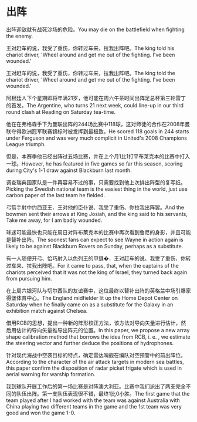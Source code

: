 # 出阵

<p><span class="chinese">出阵迎敌就有战死沙场的危险。</span><span class="english">You may die on the battlefield when fighting the enemy.</span></p>

<p><span class="chinese">王对赶车的说，我受了重伤，你转过车来，拉我出阵吧。</span><span class="english">The king told his chariot driver, 'Wheel around and get me out of the fighting. I've been wounded.'</span></p>

<p><span class="chinese">王对赶车的说，我受了重伤，你转过车来，拉我出阵吧。</span><span class="english">The king told the chariot driver, 'Wheel around and get me out of the fighting. I've been wounded.'</span></p>

<p><span class="chinese">阿根廷人下个星期即将年满21岁，他可能在周六午茶时间出阵足总杯第三轮雷丁的首发。</span><span class="english">The Argentine, who turns 21 next week, could line-up in our third round clash at Reading on Saturday tea-time.</span></p>

<p><span class="chinese">他在在弗格森手下为曼联出阵的244场比赛中118球，这对师徒的合作在2008年曼联夺得欧洲冠军联赛锦标时被发挥到最极致。</span><span class="english">He scored 118 goals in 244 starts under Ferguson and was very much complicit in United's 2008 Champions League triumph.</span></p>

<p><span class="chinese">但是，本赛季他已经出阵过五场比赛，并在上个月1比1打平布莱克本的比赛中打入一球。</span><span class="english">However, he has featured in five games so far this season, scoring during City's 1-1 draw against Blackburn last month.</span></p>

<p><span class="chinese">调查瑞典国家队是一件再容易不过的事，只需要找到他上次排出阵型的复写纸。</span><span class="english">Picking the Swedish national team is the easiest thing in the world, just use carbon paper of the last team he fielded.</span></p>

<p><span class="chinese">弓箭手射中约西亚王．王对他的臣仆说、我受了重伤、你拉我出阵罢。</span><span class="english">And the bowmen sent their arrows at King Josiah, and the king said to his servants, Take me away, for I am badly wounded.</span></p>

<p><span class="chinese">球迷可能最快也只能在周日对阵布莱克本的比赛中再次看到鲁尼的身影，并且可能是替补出阵。</span><span class="english">The soonest fans can expect to see Wayne in action again is likely to be against Blackburn Rovers on Sunday, perhaps as a substitute.</span></p>

<p><span class="chinese">有一人随便开弓、恰巧射入以色列王的甲缝�．王对赶车的说、我受了重伤、你转过车来、拉我出阵吧。</span><span class="english">For it came to pass, that, when the captains of the chariots perceived that it was not the king of Israel, they turned back again from pursuing him.</span></p>

<p><span class="chinese">在上周六银河队与切尔西队的友谊赛中，这位最终以替补出阵的英格兰中场引爆家得堡体育中心。</span><span class="english">The England midfielder lit up the Home Depot Center on Saturday when he finally came on as a substitute for the Galaxy in an exhibition match against Chelsea.</span></p>

<p><span class="chinese">借用RCB的思想，提出一种新的阵形校正方法，该方法对导向矢量进行估计，然后用估计的导向矢量推导出阵元的位置。</span><span class="english">In this paper, we propose a new array shape calibration method that borrows the idea from RCB, i. e. , we estimate the steering vector and further deduce the positions of hydrophones.</span></p>

<p><span class="chinese">针对现代海战中空袭目标的特点，确定雷达哨舰在编队对空预警中的前出阵位。</span><span class="english">According to the character of the air attack targets in modern sea battles, this paper confirm the disposition of radar picket frigate which is used in aerial warning for warship formation.</span></p>

<p><span class="chinese">我到球队开展工作后的第一场比赛是对阵澳大利亚。比赛中我们派出了两支完全不同的队伍出阵。第一支队伍表现很不错，最终1比0小胜。</span><span class="english">The first game that the team played after I had worked with the team was against Australia with China playing two different teams in the game and the 1st team was very good and won the game 1-0.</span></p>

